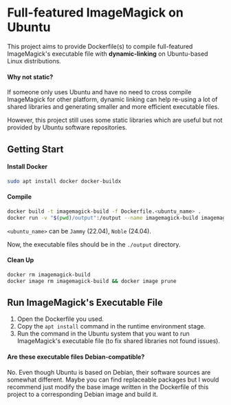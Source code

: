 Full-featured ImageMagick on Ubuntu
==========

This project aims to provide Dockerfile(s) to compile full-featured ImageMagick's executable file with **dynamic-linking** on Ubuntu-based Linux distributions.

#### Why not static?

If someone only uses Ubuntu and have no need to cross compile ImageMagick for other platform, dynamic linking can help re-using a lot of shared libraries and generating smaller and more efficient executable files.

However, this project still uses some static libraries which are useful but not provided by Ubuntu software repositories.

## Getting Start

#### Install Docker

```bash
sudo apt install docker docker-buildx
```

#### Compile

```bash
docker build -t imagemagick-build -f Dockerfile.<ubuntu_name> .
docker run -v "$(pwd)/output":/output --name imagemagick-build imagemagick-build
```

`<ubuntu_name>` can be `Jammy` (22.04), `Noble` (24.04).

Now, the executable files should be in the `./output` directory.

#### Clean Up

```bash
docker rm imagemagick-build
docker image rm imagemagick-build && docker image prune
```

## Run ImageMagick's Executable File

1. Open the Dockerfile you used. 
2. Copy the `apt install` command in the runtime environment stage.
3. Run the command in the Ubuntu system that you want to run ImageMagick's executable file (to fix shared libraries not found issues).

#### Are these executable files Debian-compatible?

No. Even though Ubuntu is based on Debian, their software sources are somewhat different. Maybe you can find replaceable packages but I would recommend just modify the base image written in the Dockerfile of this project to a corresponding Debian image and build it.